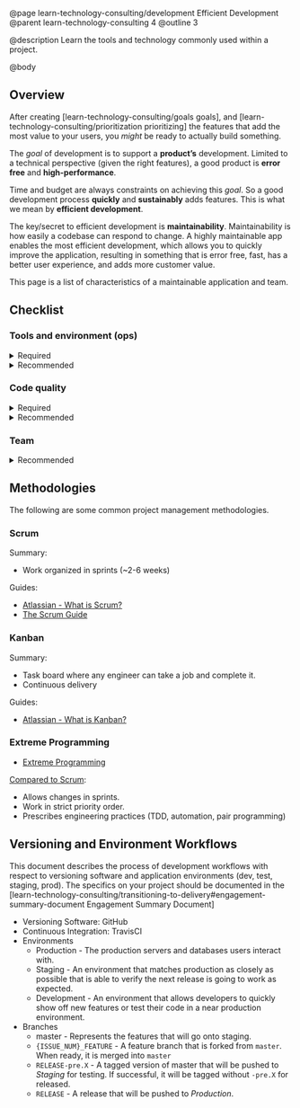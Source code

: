 @page learn-technology-consulting/development Efficient Development
@parent learn-technology-consulting 4
@outline 3

@description Learn the tools and technology commonly used within a project.

@body

## Overview

After creating [learn-technology-consulting/goals goals], and [learn-technology-consulting/prioritization prioritizing] the
features that add the most value to your users, you _might_ be ready to actually build something.

The _goal_ of development is to support a **product’s**
development. Limited to a technical perspective (given
the right features), a
good product is **error free** and **high-performance**.

Time and budget are always constraints on achieving this _goal_. So a good development process **quickly**
and **sustainably** adds features. This is
what we mean by **efficient development**.

The key/secret to efficient development is **maintainability**. Maintainability is how easily a codebase can respond to change. A highly maintainable app enables the most efficient development, which allows you to quickly improve the application, resulting in something that is error free, fast, has a better user experience,
and adds more customer value.

This page is a list of characteristics of a maintainable
application and team.

## Checklist

### Tools and environment (ops)

<details>
<summary>Required</summary>

**Source control is:**

<input type="checkbox"/> Used

<input type="checkbox"/> Git

<input type="checkbox"/> Used with a branch and merge strategy.

**An issue tracker is:**

<input type="checkbox"/> Used

<input type="checkbox"/> Integrated with source control.

<input type="checkbox"/> Used by non developers.

**The following environments exist**

<input type="checkbox"/> Development

<input type="checkbox"/> Test

<input type="checkbox"/> Staging

<input type="checkbox"/> Production

**A 1-3 step process for the following exist:**

<input type="checkbox"/> Setting up a development environment

<input type="checkbox"/> Testing the application.

<input type="checkbox"/> Building the application into a production distributable.

<input type="checkbox"/> Deploy to test and staging.

**Continuous Integration:**

<input type="checkbox"/> Exists

<input type="checkbox"/> Runs on all commits / pushes

</details>

<details>
<summary>Recommended</summary>

**Portability:**

<input type="checkbox"/> Containerized microservices

- The application self-documents the environment in which it runs. That documentation is widely known (Example: docker files)

**Cloud Deployment:**

<input type="checkbox"/> The application is able to be started and stopped on new machines easily.

<input type="checkbox"/> New machines are able to be created easily.

<input type="checkbox"/> New machines are able to be created across multiple platforms.

**Monitoring:**

<input type="checkbox"/> Vital app performance characteristics are measured (errors, CPU, Memory)

<input type="checkbox"/> Errors (client and server side) are automatically emailed to team

**Reporting:**

<input type="checkbox"/> Vital app performance characteristics are reported and analyzed every 1-6 weeks

</details>

### Code quality

<details>
<summary>Required</summary>

**Is the high level architecture documented and followed?**

<input type="radio"/> Yes
<input type="radio"/> No

**Are there unit tests?**

<input type="radio"/> Yes
<input type="radio"/> No

**Is there documentation for the code?**

<input type="radio"/> Yes
<input type="radio"/> No

**All modules include:**

<input type="checkbox"/> High level documentation.

<input type="checkbox"/> Tests

<input type="checkbox"/> Inline documentation

<input type="checkbox"/> A demo

**Are there performance tests?**

<input type="radio"/> Yes
<input type="radio"/> No

**The service layer is:**

<input type="checkbox"/> RESTful

<input type="checkbox"/> Documented

<input type="checkbox"/> Tested

<input type="checkbox"/> Built / working

</details>

<details>
<summary>Recommended</summary>

**Is technical debt measured?** _Is some value (often in days / weeks) of technical debt calculated?_

<input type="radio"/> Yes
<input type="radio"/> No

**Is technical debt factored into estimates?** _Do estimations of time, or points, or effort include discussions of technical debt?_

<input type="radio"/> Yes
<input type="radio"/> No

</details>

### Team

<details>
<summary>Recommended</summary>
**Is there a QA team or resource?**

<input type="radio"/> Yes
<input type="radio"/> No

**Are teams grouped by specialty?** _Example: client vs. server_

<input type="radio"/> Yes
<input type="radio"/> No

**Do you work alongside the client’s developers?**

<input type="radio"/> Yes
<input type="radio"/> No

**Is every piece of code known to at least two people?** _No piece of code should be "workable" by only one person._

<input type="radio"/> Yes
<input type="radio"/> No

**There are code reviews:**

<input type="radio"/> Every commit

<input type="radio"/> Every week

<input type="radio"/> Every month

<input type="radio"/> Of new people’s code

<input type="radio"/> Never

</details>

## Methodologies

The following are some common project management methodologies.

### Scrum

Summary:

- Work organized in sprints (~2-6 weeks)

Guides:

- [Atlassian - What is Scrum?](https://www.atlassian.com/agile/scrum)
- [The Scrum Guide](https://www.scrumguides.org/scrum-guide.html)

### Kanban

Summary:

- Task board where any engineer can take a job
  and complete it.
- Continuous delivery

Guides:

- [Atlassian - What is Kanban?](https://www.atlassian.com/agile/kanban)

### Extreme Programming

- [Extreme Programming](http://www.extremeprogramming.org/)

[Compared to Scrum](https://www.mountaingoatsoftware.com/blog/differences-between-scrum-and-extreme-programming):

- Allows changes in sprints.
- Work in strict priority order.
- Prescribes engineering practices (TDD, automation, pair programming)

## Versioning and Environment Workflows

This document describes the process of development workflows with respect to versioning software and application environments (dev, test, staging, prod). The specifics on your project should be documented in the
[learn-technology-consulting/transitioning-to-delivery#engagement-summary-document Engagement Summary Document]

- Versioning Software: GitHub
- Continuous Integration: TravisCI
- Environments
  - Production - The production servers and databases users interact with.
  - Staging - An environment that matches production as closely as possible that
    is able to verify the next release is going to work as expected.
  - Development - An environment that allows developers to quickly show off
    new features or test their code in a near production environment.
- Branches
  - master - Represents the features that will go onto staging.
  - `{ISSUE_NUM}_FEATURE` - A feature branch that is forked from `master`. When ready, it is merged into `master`
  - `RELEASE-pre.X` - A tagged version of master that will be pushed to _Staging_ for testing. If successful, it will be tagged without `-pre.X` for released.
  - `RELEASE` - A release that will be pushed to _Production_.

<!-- TODO: Requires Content Creation -->
<!-- ## Ops -->

<!-- - Continuous Integration -->
<!-- - Continuous Deployment -->
<!-- - Monitoring -->

<!-- ## Roles -->

<!-- ### Service Owner -->

<!-- - [How it relates to devOps](https://www.atlassian.com/agile/devops) -->
